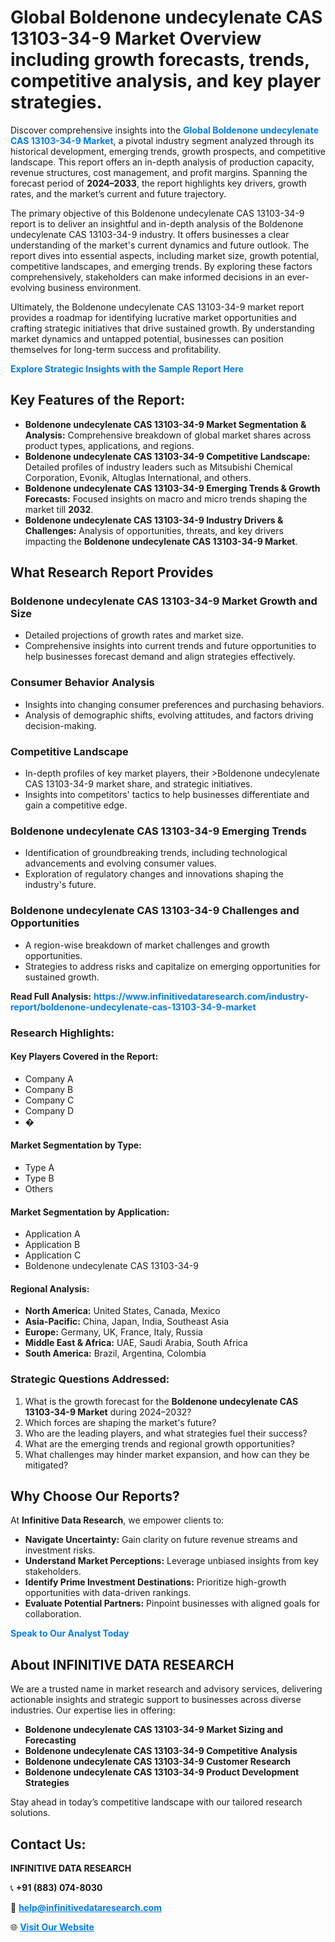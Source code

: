 <h1>Global Boldenone undecylenate CAS 13103-34-9 Market Overview including growth forecasts, trends, competitive analysis, and key player strategies.</h1>
<p>
Discover comprehensive insights into the 
<a href="https://www.infinitivedataresearch.com/industry-report/boldenone-undecylenate-cas-13103-34-9-market" rel="dofollow" style="color: #007BFF; text-decoration: none;"><strong>Global Boldenone undecylenate CAS 13103-34-9 Market</strong></a>, a pivotal industry segment analyzed through its historical development, emerging trends, growth prospects, and competitive landscape. This report offers an in-depth analysis of production capacity, revenue structures, cost management, and profit margins. Spanning the forecast period of <strong>2024–2033</strong>, the report highlights key drivers, growth rates, and the market’s current and future trajectory.
</p>
<p>
The primary objective of this Boldenone undecylenate CAS 13103-34-9 report is to deliver an insightful and in-depth analysis of the Boldenone undecylenate CAS 13103-34-9 industry. It offers businesses a clear understanding of the market's current dynamics and future outlook. The report dives into essential aspects, including market size, growth potential, competitive landscapes, and emerging trends. By exploring these factors comprehensively, stakeholders can make informed decisions in an ever-evolving business environment.
</p>
<p>
Ultimately, the Boldenone undecylenate CAS 13103-34-9 market report provides a roadmap for identifying lucrative market opportunities and crafting strategic initiatives that drive sustained growth. By understanding market dynamics and untapped potential, businesses can position themselves for long-term success and profitability.
</p>
<p>
<a href="https://www.infinitivedataresearch.com/request-sample/reportId=102309" style="color: #007BFF; text-decoration: none;"><strong>Explore Strategic Insights with the Sample Report Here</strong></a>
</p>

<h2>Key Features of the Report:</h2>
<ul>
<li><strong>Boldenone undecylenate CAS 13103-34-9 Market Segmentation & Analysis:</strong> Comprehensive breakdown of global market shares across product types, applications, and regions.</li>
<li><strong>Boldenone undecylenate CAS 13103-34-9 Competitive Landscape:</strong> Detailed profiles of industry leaders such as Mitsubishi Chemical Corporation, Evonik, Altuglas International, and others.</li>
<li><strong>Boldenone undecylenate CAS 13103-34-9 Emerging Trends & Growth Forecasts:</strong> Focused insights on macro and micro trends shaping the market till <strong>2032</strong>.</li>
<li><strong>Boldenone undecylenate CAS 13103-34-9 Industry Drivers & Challenges:</strong> Analysis of opportunities, threats, and key drivers impacting the <strong>Boldenone undecylenate CAS 13103-34-9 Market</strong>.</li>
</ul>

<h2>What Research Report Provides</h2>
<h3>Boldenone undecylenate CAS 13103-34-9 Market Growth and Size</h3>
<ul>
<li>Detailed projections of growth rates and market size.</li>
<li>Comprehensive insights into current trends and future opportunities to help businesses forecast demand and align strategies effectively.</li>
</ul>

<h3>Consumer Behavior Analysis</h3>
<ul>
<li>Insights into changing consumer preferences and purchasing behaviors.</li>
<li>Analysis of demographic shifts, evolving attitudes, and factors driving decision-making.</li>
</ul>

<h3>Competitive Landscape</h3>
<ul>
<li>In-depth profiles of key market players, their >Boldenone undecylenate CAS 13103-34-9 market share, and strategic initiatives.</li>
<li>Insights into competitors' tactics to help businesses differentiate and gain a competitive edge.</li>
</ul>

<h3>Boldenone undecylenate CAS 13103-34-9 Emerging Trends</h3>
<ul>
<li>Identification of groundbreaking trends, including technological advancements and evolving consumer values.</li>
<li>Exploration of regulatory changes and innovations shaping the industry's future.</li>
</ul>

<h3>Boldenone undecylenate CAS 13103-34-9 Challenges and Opportunities</h3>
<ul>
<li>A region-wise breakdown of market challenges and growth opportunities.</li>
<li>Strategies to address risks and capitalize on emerging opportunities for sustained growth.</li>
</ul>
<p><strong>Read Full Analysis:</strong> <a href="https://www.infinitivedataresearch.com/industry-report/boldenone-undecylenate-cas-13103-34-9-market" rel="dofollow" style="color: #007BFF; text-decoration: none;"><strong>https://www.infinitivedataresearch.com/industry-report/boldenone-undecylenate-cas-13103-34-9-market</strong></a></p>
<h3>Research Highlights:</h3>
<h4>Key Players Covered in the Report:</h4>
<ul><li>Company A</li><li>Company B</li><li>Company C</li><li>Company D</li><li>�</li></ul>
<h4>Market Segmentation by Type:</h4>
<ul><li>Type A</li><li>Type B</li><li>Others</li></ul>
<h4>Market Segmentation by Application:</h4>
<ul><li>Application A</li><li>Application B</li><li>Application C</li><li>Boldenone undecylenate CAS 13103-34-9</li></ul>

<h4>Regional Analysis:</h4>
<ul>
<li><strong>North America:</strong> United States, Canada, Mexico</li>
<li><strong>Asia-Pacific:</strong> China, Japan, India, Southeast Asia</li>
<li><strong>Europe:</strong> Germany, UK, France, Italy, Russia</li>
<li><strong>Middle East & Africa:</strong> UAE, Saudi Arabia, South Africa</li>
<li><strong>South America:</strong> Brazil, Argentina, Colombia</li>
</ul>

<h3>Strategic Questions Addressed:</h3>
<ol>
<li>What is the growth forecast for the <strong>Boldenone undecylenate CAS 13103-34-9 Market</strong> during 2024–2032?</li>
<li>Which forces are shaping the market's future?</li>
<li>Who are the leading players, and what strategies fuel their success?</li>
<li>What are the emerging trends and regional growth opportunities?</li>
<li>What challenges may hinder market expansion, and how can they be mitigated?</li>
</ol>

<h2>Why Choose Our Reports?</h2>
<p>At <strong>Infinitive Data Research</strong>, we empower clients to:</p>
<ul>
<li><strong>Navigate Uncertainty:</strong> Gain clarity on future revenue streams and investment risks.</li>
<li><strong>Understand Market Perceptions:</strong> Leverage unbiased insights from key stakeholders.</li>
<li><strong>Identify Prime Investment Destinations:</strong> Prioritize high-growth opportunities with data-driven rankings.</li>
<li><strong>Evaluate Potential Partners:</strong> Pinpoint businesses with aligned goals for collaboration.</li>
</ul>
<p><a href="https://www.infinitivedataresearch.com/industry-report/boldenone-undecylenate-cas-13103-34-9-market" rel="dofollow" style="color: #007BFF; text-decoration: none;"><strong>Speak to Our Analyst Today</strong></a></p>

<h2>About INFINITIVE DATA RESEARCH</h2>
<p>We are a trusted name in market research and advisory services, delivering actionable insights and strategic support to businesses across diverse industries. Our expertise lies in offering:</p>
<ul>
<li><strong>Boldenone undecylenate CAS 13103-34-9 Market Sizing and Forecasting</strong></li>
<li><strong>Boldenone undecylenate CAS 13103-34-9 Competitive Analysis</strong></li>
<li><strong>Boldenone undecylenate CAS 13103-34-9 Customer Research</strong></li>
<li><strong>Boldenone undecylenate CAS 13103-34-9 Product Development Strategies</strong></li>
</ul>
<p>Stay ahead in today’s competitive landscape with our tailored research solutions.</p>

<h2>Contact Us:</h2>
<p><strong>INFINITIVE DATA RESEARCH</strong></p>
<p>📞 <strong>+91 (883) 074-8030</strong></p>
<p>📧 <strong><a href="mailto:help@infinitivedataresearch.com" style="color: #007BFF;">help@infinitivedataresearch.com</a></strong></p>
<p>🌐 <strong><a href="https://www.infinitivedataresearch.com" rel="dofollow" style="color: #007BFF;">Visit Our Website</a></strong></p>